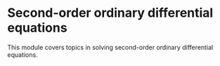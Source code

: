 # Second-order ordinary differential equations

This module covers topics in solving second-order ordinary differential
equations.

```{tableofcontents}
```

